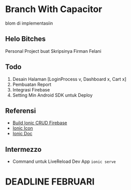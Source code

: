 # Branch With Capacitor
blom di implementasiin

## Helo Bitches 
Personal Project buat Skripsinya
Firman Felani

## Todo
1. Desain Halaman [LoginProcess v, Dashboard x, Cart x]
1. Pembuatan Report
1. Integrasi Firebase
1. Setting Min Android SDK untuk Deploy

## Referensi
- [Build Ionic CRUD Firebase](https://www.positronx.io/build-ionic-firebase-crud-app-with-angular/)
- [Ionic Icon](https://ionicons.com/)
- [Ionic Doc](https://ionicframework.com/docs)

## Intermezzo
- Command untuk LiveReload Dev App
``ionic serve``
# DEADLINE FEBRUARI
